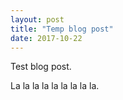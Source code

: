 ```yaml
---
layout: post
title: "Temp blog post"
date: 2017-10-22
---
```


Test blog post.

La la la la la la la la la.
